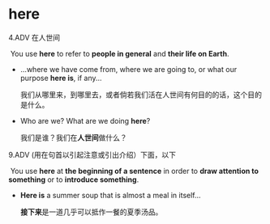 # here

4.ADV 在人世间

​	You use **here** to refer to **people in general** and **their life on Earth**.

- ...where we have come from, where we are going to, or what our purpose **here is**, if any...

  我们从哪里来，到哪里去，或者倘若我们活在人世间有何目的的话，这个目的是什么。

- Who are we? What are we doing **here**?

  我们是谁？我们在**人世间**做什么？

9.ADV (用在句首以引起注意或引出介绍）下面，以下

​	You use **here** at **the beginning of a sentence** in order to **draw attention to something** or to **introduce something**.

- **Here is** a summer soup that is almost a meal in itself...

  **接下来**是一道几乎可以抵作一餐的夏季汤品。

